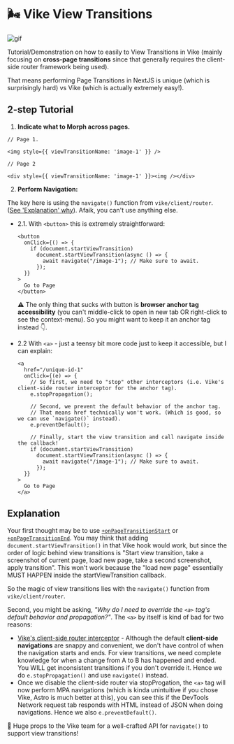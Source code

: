 # 🌬️ Vike View Transitions

![gif](./view-transitions-vike.gif)

Tutorial/Demonstration on how to easily to View Transitions in Vike (mainly focusing on **cross-page transitions** since that generally requires the client-side router framework being used).

That means performing Page Transitions in NextJS is unique (which is surprisingly hard) vs Vike (which is actually extremely easy!).

## 2-step Tutorial

1. **Indicate what to Morph across pages.**

```tsx
// Page 1.

<img style={{ viewTransitionName: 'image-1' }} />

// Page 2

<div style={{ viewTransitionName: 'image-1' }}><img /></div>
```

2. **Perform Navigation:**

The key here is using the `navigate()` function from `vike/client/router`. ([See 'Explanation' why](#explanatio)). Afaik, you can't use anything else.

- 2.1. With `<button>` this is extremely straightforward:

  ```tsx
  <button
    onClick={() => {
      if (document.startViewTransition)
        document.startViewTransition(async () => {
          await navigate("/image-1"); // Make sure to await.
        });
    }}
  >
    Go to Page
  </button>
  ```

  ⚠️ The only thing that sucks with button is **browser anchor tag accessibility** (you can't middle-click to open in new tab OR right-click to see the context-menu). So you might want to keep it an anchor tag instead 👇.

- 2.2 With `<a>` - just a teensy bit more code just to keep it accessible, but I can explain:

  ```tsx
  <a
    href="/unique-id-1"
    onClick={(e) => {
      // So first, we need to "stop" other interceptors (i.e. Vike's client-side router interceptor for the anchor tag).
      e.stopPropagation();

      // Second, we prevent the default behavior of the anchor tag.
      // That means href technically won't work. (Which is good, so we can use `navigate()` instead).
      e.preventDefault();

      // Finally, start the view transition and call navigate inside the callback!
      if (document.startViewTransition)
        document.startViewTransition(async () => {
          await navigate("/image-1"); // Make sure to await.
        });
    }}
  >
    Go to Page
  </a>
  ```

## Explanation

Your first thought may be to use [`+onPageTransitionStart`](https://vike.dev/onPageTransitionStart) or [`+onPageTransitionEnd`](https://vike.dev/onPageTransitionEnd). You may think that adding `document.startViewTransition()` in that Vike hook would work,
but since the order of logic behind view transitions is "Start view transition, take a screenshot of current page, load new page, take a second screenshot, apply transition".
This won't work because the "load new page" essentially MUST HAPPEN inside the startViewTransition callback.

So the magic of view transitions lies with the `navigate()` function from `vike/client/router`.

Second, you might be asking, _"Why do I need to override the `<a>` tag's default behavior and propagation?"_. The `<a>` by itself is kind of bad for two reasons:

- [Vike's client-side router interceptor](https://github.com/vikejs/vike/blob/81afe1fea7c84791ae634c9514029cf3fb5e53c0/vike/client/client-routing-runtime/initOnLinkClick.ts#L8) - Although the default **client-side navigations** are snappy and convenient, we don't have control of when the navigation starts and ends. For view transitions, we need complete knowledge for when a change from A to B has happened and ended. You WILL get inconsistent transitions if you don't override it. Hence we do `e.stopPropagation()` and use `navigate()` instead.
- Once we disable the client-side router via stopProgation, the `<a>` tag will now perform MPA navigations (which is kinda unintuitive if you chose Vike, Astro is much better at this), you can see this if the DevTools Network request tab responds with HTML instead of JSON when doing navigations. Hence we also `e.preventDefault()`.

🎉 Huge props to the Vike team for a well-crafted API for `navigate()` to support view transitions!
